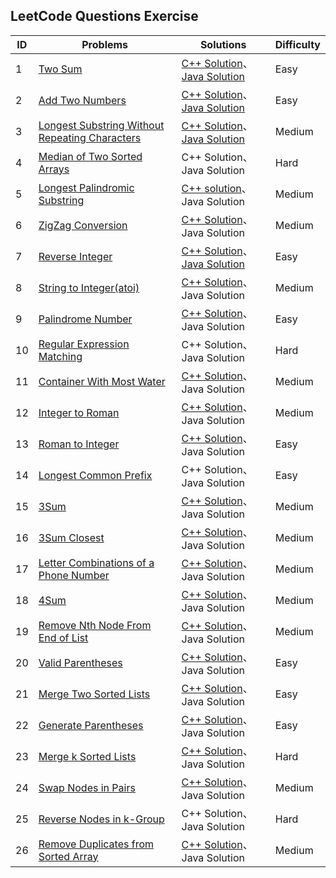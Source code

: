 ## LeetCode Questions Exercise
| ID | Problems | Solutions | Difficulty |
|---| ----- | -------- | ---------- |
|1|[Two Sum](https://leetcode.com/problems/two-sum)|[C++ Solution](https://github.com/laihuiyuan/LeetCode/blob/master/cpp/TwoSum.cpp)、[Java Solution](https://github.com/laihuiyuan/LeetCode/blob/master/java/TwoSum.java)|Easy|
|2|[Add Two Numbers](https://leetcode.com/problems/add-two-numbers/)|[C++ Solution](https://github.com/laihuiyuan/LeetCode/blob/master/cpp/AddTwoNumbers.cpp)、[Java Solution](https://github.com/laihuiyuan/LeetCode/blob/master/java/AddTwoNumbers.java)|Easy|
|3|[Longest Substring Without Repeating Characters](https://leetcode.com/problems/longest-substring-without-repeating-characters)|[C++ Solution](https://github.com/laihuiyuan/LeetCode/blob/master/cpp/LongestSubstringWithoutRepeatingCharacters.cpp)、[Java Solution](https://github.com/laihuiyuan/LeetCode/blob/master/java/LongestSubstringWithoutRepeatingCharacters.java)|Medium|
|4|[Median of Two Sorted Arrays](https://leetcode.com/problems/median-of-two-sorted-arrays)|C++ Solution、Java Solution|Hard|
|5|[Longest Palindromic Substring](https://leetcode.com/problems/longest-palindromic-substring)|[C++ solution](https://github.com/laihuiyuan/LeetCode/blob/master/cpp/LongestPalindromicSubstring.cpp)、Java Solution|Medium|
|6|[ZigZag Conversion](https://leetcode.com/problems/zigzag-conversion)|[C++ Solution](https://github.com/laihuiyuan/LeetCode/blob/master/cpp/ZigZagConversion.cpp)、Java Solution|Medium|
|7|[Reverse Integer](https://leetcode.com/problems/reverse-integer)|[C++ Solution](https://github.com/laihuiyuan/LeetCode/blob/master/cpp/ReverseInteger.cpp)、[Java Solution](https://github.com/laihuiyuan/LeetCode/blob/master/java/ReverseInteger.java)|Easy|
|8|[String to Integer(atoi)](https://leetcode.com/problems/string-to-integer-atoi)|[C++ Solution](https://github.com/laihuiyuan/LeetCode/blob/master/cpp/StringToIntegerAtoi.cpp)、Java Solution|Medium|
|9|[Palindrome Number](https://leetcode.com/problems/palindrome-number)|[C++ Solution](https://github.com/laihuiyuan/LeetCode/blob/master/cpp/PalindromeNumber.cpp)、Java Solution|Easy|
|10|[Regular Expression Matching](https://leetcode.com/problems/regular-expression-matching)|C++ Solution、Java Solution|Hard|
|11|[Container With Most Water](https://leetcode.com/problems/container-with-most-water)|[C++ Solution](https://github.com/laihuiyuan/LeetCode/blob/master/cpp/ContainerWithMostWater.cpp)、Java Solution|Medium|
|12|[Integer to Roman](https://leetcode.com/problems/integer-to-roman)|[C++ Solution](https://github.com/laihuiyuan/LeetCode/blob/master/cpp/IntegerToRoman.cpp)、Java Solution|Medium|
|13|[Roman to Integer](https://leetcode.com/problems/roman-to-integer)|[C++ Solution](https://github.com/laihuiyuan/LeetCode/blob/master/cpp/RomanToInteger.cpp)、Java Solution|Easy|
|14|[Longest Common Prefix](https://leetcode.com/problems/longest-common-prefixg)|C++ Solution、Java Solution|Easy|
|15|[3Sum](https://leetcode.com/problems/3sum)|[C++ Solution](https://github.com/laihuiyuan/LeetCode/blob/master/cpp/3Sum.cpp)、Java Solution|Medium|
|16|[3Sum Closest](https://leetcode.com/problems/3sum-closest)|[C++ Solution](https://github.com/laihuiyuan/LeetCode/blob/master/cpp/3SumClosest.cpp)、Java Solution|Medium|
|17|[Letter Combinations of a Phone Number](https://leetcode.com/problems/letter-combinations-of-a-phone-number)|[C++ Solution](https://github.com/laihuiyuan/LeetCode/blob/master/cpp/LetterCombinationsOfAPhoneNumber.cpp)、Java Solution|Medium|
|18|[4Sum](https://leetcode.com/problems/4sum)|[C++ Solution](https://github.com/laihuiyuan/LeetCode/blob/master/cpp/4Sum.cpp)、Java Solution|Medium|
|19|[Remove Nth Node From End of List](https://leetcode.com/problems/remove-nth-node-from-end-of-list)|[C++ Solution](https://github.com/laihuiyuan/LeetCode/blob/master/cpp/RemoveNthNodeFromEndOfList.cpp)、Java Solution|Medium|
|20|[Valid Parentheses](https://leetcode.com/problems/valid-parentheses)|[C++ Solution](https://github.com/laihuiyuan/LeetCode/blob/master/cpp/ValidParentheses.cpp)、Java Solution|Easy|
|21|[Merge Two Sorted Lists](https://leetcode.com/problems/merge-two-sorted-lists)|[C++ Solution](https://github.com/laihuiyuan/LeetCode/blob/master/cpp/MergeTwoSortedLists.cpp)、Java Solution|Easy|
|22|[Generate Parentheses](https://leetcode.com/problems/generate-parentheses)|[C++ Solution](https://github.com/laihuiyuan/LeetCode/blob/master/cpp/GenerateParentheses.cpp)、Java Solution|Easy|
|23|[Merge k Sorted Lists](https://leetcode.com/problems/merge-k-sorted-lists)|[C++ Solution](https://github.com/laihuiyuan/LeetCode/blob/master/cpp/MergeKSortedLists.cpp)、Java Solution|Hard|
|24|[Swap Nodes in Pairs](https://leetcode.com/problems/swap-nodes-in-pairs)|[C++ Solution](https://github.com/laihuiyuan/LeetCode/blob/master/cpp/SwapNodesInPairs.cpp)、Java Solution|Medium|
|25|[Reverse Nodes in k-Group](https://leetcode.com/problems/reverse-nodes-in-k-group)|C++ Solution、Java Solution|Hard|
|26|[Remove Duplicates from Sorted Array](https://leetcode.com/problems/remove-duplicates-from-sorted-array/)|[C++ Solution](https://github.com/laihuiyuan/LeetCode/blob/master/cpp/RemoveDuplicatesFromSortedArray.cpp)、Java Solution|Medium|
